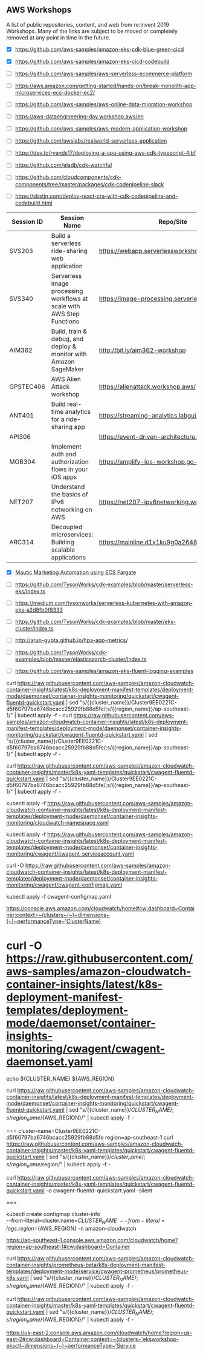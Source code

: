 ## AWS Workshops

A list of public repositories, content, and web from re:Invent 2019 Workshops. Many of the links are subject to be moved or completely removed at any point in time in the future.

* [x] https://github.com/aws-samples/amazon-eks-cdk-blue-green-cicd
* [x] https://github.com/aws-samples/amazon-eks-cicd-codebuild

* [ ] https://github.com/aws-samples/aws-serverless-ecommerce-platform
* [ ] https://aws.amazon.com/getting-started/hands-on/break-monolith-app-microservices-ecs-docker-ec2/
* [ ] https://github.com/aws-samples/aws-online-data-migration-workshop
* [ ] https://aws-dataengineering-day.workshop.aws/en
* [ ] https://github.com/aws-samples/aws-modern-application-workshop
* [ ] https://github.com/awslabs/realworld-serverless-application
* [ ] https://dev.to/ryands17/deploying-a-spa-using-aws-cdk-typescript-4ibf
* [ ] https://github.com/eladb/cdk-watchful
* [ ] https://github.com/cloudcomponents/cdk-components/tree/master/packages/cdk-codepipeline-slack
* [ ] https://sbstjn.com/deploy-react-cra-with-cdk-codepipeline-and-codebuild.html


| 	Session ID	 | 	Session Name	 | 	Repo/Site	 | 
| -------------- | --------------- | ------- |
|   SVS203	 | Build a serverless ride-sharing web application | https://webapp.serverlessworkshops.io/ |
|   SVS340	 | Serverless image processing workflows at scale with AWS Step Functions | https://image-processing.serverlessworkshops.io/ | 
|   AIM362		| Build, train & debug, and deploy & monitor with Amazon SageMaker | http://bit.ly/aim362-workshop |
|   GPSTEC406	 | AWS Alien Attack workshop | https://alienattack.workshop.aws/ |
|   ANT401	  | Build real-time analytics for a ride-sharing app | https://streaming-analytics.labgui.de/ |
|   API306 |  | https://event-driven-architecture.workshop.aws/ |
|   MOB304 | Implement auth and authorization flows in your iOS apps | https://amplify-ios-workshop.go-aws.com/ |
|   NET207 | Understand the basics of IPv6 networking on AWS | https://net207-ipv6networking.workshop.aws/ |
|   ARC314 |  Decoupled microservices: Building scalable applications | https://mainline.d1x1ku9g0a2648.amplifyapp.com/ | 

* [x] [Mautic Marketing Automation using ECS Fargate](http://mautic.aws.job4u.io/) 


* [ ] https://github.com/TysonWorks/cdk-examples/blob/master/serverless-eks/index.ts
* [ ] https://medium.com/tysonworks/serverless-kubernetes-with-amazon-eks-a2d8fb0f8333
* [ ] https://github.com/TysonWorks/cdk-examples/blob/master/eks-cluster/index.ts
* [ ] http://arun-gupta.github.io/hpa-app-metrics/
* [ ] https://github.com/TysonWorks/cdk-examples/blob/master/elasticsearch-cluster/index.ts
* [ ] https://github.com/aws-samples/amazon-eks-fluent-logging-examples




curl https://raw.githubusercontent.com/aws-samples/amazon-cloudwatch-container-insights/latest/k8s-deployment-manifest-templates/deployment-mode/daemonset/container-insights-monitoring/quickstart/cwagent-fluentd-quickstart.yaml | sed "s/{{cluster_name}}/Cluster9EE0221C-d5f60797ba6746bcacc25929fb88d5fe/;s/{{region_name}}/ap-southeast-1/" | kubectl apply -f -
curl https://raw.githubusercontent.com/aws-samples/amazon-cloudwatch-container-insights/latest/k8s-deployment-manifest-templates/deployment-mode/daemonset/container-insights-monitoring/quickstart/cwagent-fluentd-quickstart.yaml | sed "s/{{cluster_name}}/Cluster9EE0221C-d5f60797ba6746bcacc25929fb88d5fe/;s/{{region_name}}/ap-southeast-1/" | kubectl apply -f -

curl https://raw.githubusercontent.com/aws-samples/amazon-cloudwatch-container-insights/master/k8s-yaml-templates/quickstart/cwagent-fluentd-quickstart.yaml | sed "s/{{cluster_name}}/Cluster9EE0221C-d5f60797ba6746bcacc25929fb88d5fe/;s/{{region_name}}/ap-southeast-1/" | kubectl apply -f -

kubectl apply -f https://raw.githubusercontent.com/aws-samples/amazon-cloudwatch-container-insights/latest/k8s-deployment-manifest-templates/deployment-mode/daemonset/container-insights-monitoring/cloudwatch-namespace.yaml

kubectl apply -f https://raw.githubusercontent.com/aws-samples/amazon-cloudwatch-container-insights/latest/k8s-deployment-manifest-templates/deployment-mode/daemonset/container-insights-monitoring/cwagent/cwagent-serviceaccount.yaml

curl -O https://raw.githubusercontent.com/aws-samples/amazon-cloudwatch-container-insights/latest/k8s-deployment-manifest-templates/deployment-mode/daemonset/container-insights-monitoring/cwagent/cwagent-configmap.yaml

kubectl apply -f cwagent-configmap.yaml

https://console.aws.amazon.com/cloudwatch/home#cw:dashboard=Container;context=~(clusters~(~)~dimensions~(~)~performanceType~'ClusterName)

curl -O  https://raw.githubusercontent.com/aws-samples/amazon-cloudwatch-container-insights/latest/k8s-deployment-manifest-templates/deployment-mode/daemonset/container-insights-monitoring/cwagent/cwagent-daemonset.yaml
===
echo ${CLUSTER_NAME}  ${AWS_REGION}

curl https://raw.githubusercontent.com/aws-samples/amazon-cloudwatch-container-insights/latest/k8s-deployment-manifest-templates/deployment-mode/daemonset/container-insights-monitoring/quickstart/cwagent-fluentd-quickstart.yaml | sed "s/{{cluster_name}}/${CLUSTER_NAME}/;s/{{region_name}}/${AWS_REGION}/" | kubectl apply -f -


===
cluster-name=Cluster9EE0221C-d5f60797ba6746bcacc25929fb88d5fe
region=ap-southeast-1
curl https://raw.githubusercontent.com/aws-samples/amazon-cloudwatch-container-insights/master/k8s-yaml-templates/quickstart/cwagent-fluentd-quickstart.yaml | sed "s/{{cluster_name}}/$cluster_name/;s/{{region_name}}/$region/" | kubectl apply -f -

curl https://raw.githubusercontent.com/aws-samples/amazon-cloudwatch-container-insights/master/k8s-yaml-templates/quickstart/cwagent-fluentd-quickstart.yaml -o cwagent-fluentd-quickstart.yaml -silent

===


kubectl create configmap cluster-info \
      --from-literal=cluster.name=${CLUSTER_NAME} \
      --from-literal=logs.region=${AWS_REGION} -n amazon-cloudwatch


https://ap-southeast-1.console.aws.amazon.com/cloudwatch/home?region=ap-southeast-1#cw:dashboard=Container

curl https://raw.githubusercontent.com/aws-samples/amazon-cloudwatch-container-insights/prometheus-beta/k8s-deployment-manifest-templates/deployment-mode/service/cwagent-prometheus/prometheus-k8s.yaml | 
sed "s/{{cluster_name}}/${CLUSTER_NAME}/;s/{{region_name}}/${AWS_REGION}/" | kubectl apply -f -

curl https://raw.githubusercontent.com/aws-samples/amazon-cloudwatch-container-insights/master/k8s-yaml-templates/quickstart/cwagent-fluentd-quickstart.yaml | sed "s/{{cluster_name}}/${CLUSTER_NAME}/;s/{{region_name}}/${AWS_REGION}/" | kubectl apply -f -

https://us-east-2.console.aws.amazon.com/cloudwatch/home?region=us-east-2#cw:dashboard=Container;context=~(clusters~'eksworkshop-eksctl~dimensions~(~)~performanceType~'Service